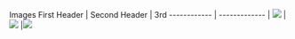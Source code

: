 Images
First Header | Second Header | 3rd
------------ | ------------- |
![](https://github.com/napoles-uach/streamlit_apps/blob/main/Streamlit_Colab/Images/00.png) | ![](https://github.com/napoles-uach/streamlit_apps/blob/main/Streamlit_Colab/Images/01.png) |![](https://github.com/napoles-uach/streamlit_apps/blob/main/Streamlit_Colab/Images/02.png)


